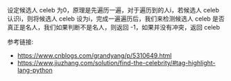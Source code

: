 设定候选人 celeb 为0，原理是先遍历一遍，对于遍历到的人i，若候选人 celeb 认识i，则将候选人 celeb 设为i，完成一遍遍历后，我们来检测候选人 celeb 是否真正是名人，我们如果判断不是名人，则返回 -1，如果并没有冲突，返回 celeb

参考链接:

* https://www.cnblogs.com/grandyang/p/5310649.html
* https://www.jiuzhang.com/solution/find-the-celebrity/#tag-highlight-lang-python
